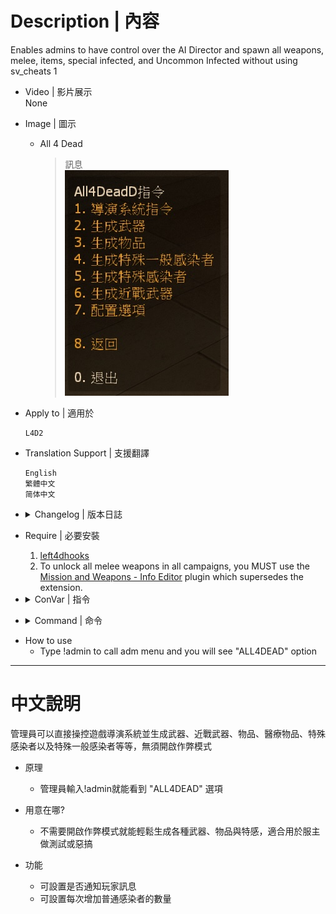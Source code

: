 
# Description | 內容
Enables admins to have control over the AI Director and spawn all weapons, melee, items, special infected, and Uncommon Infected without using sv_cheats 1

* Video | 影片展示
<br/>None

* Image | 圖示
	* All 4 Dead
		> 訊息
		<br/>![all4dead2_1](image/all4dead2_1.jpg)

* Apply to | 適用於
	```
	L4D2
	```

* Translation Support | 支援翻譯
	```
	English
	繁體中文
	简体中文
	```

* <details><summary>Changelog | 版本日誌</summary>

	```php
	//grandwazir @ 2009-2010
	//Harry @ 2020-2023
	```
	* v3.5 (2023-1-27)
		* Translation Support. Thanks to wyxls.

	* v3.4
		* [AlliedModder Post](https://forums.alliedmods.net/showpost.php?p=2719391&postcount=503)
		* Convert All codes to new syntax.
		* Add gamedata to support infected spawn (without being limit by director)
		* Add All weapons、melee、items
		* Add firework crate
		* Add L4D2 "The Last Stand" two melee: pitchfork、shovel
		* Spawn Witch Bride Model in c6m1 to prevent crash
		* Add Gnome and Cola.
		* Display menu forever

	* v2.0
		* [Original Plugin by grandwazir](https://forums.alliedmods.net/showthread.php?t=84609)
</details>

* Require | 必要安裝
	1. [left4dhooks](https://forums.alliedmods.net/showthread.php?t=321696)
	2. To unlock all melee weapons in all campaigns, you MUST use the [Mission and Weapons - Info Editor](https://forums.alliedmods.net/showthread.php?t=310586) plugin which supersedes the extension.

* <details><summary>ConVar | 指令</summary>

	* cfg\sourcemod\all4dead2.cfg
		```php
        // Whether or not bosses will be forced to spawn all the time.
        a4d_always_force_bosses "0"

        // Whether or not we announce changes in game.
        a4d_notify_players "1"

        // The amount of time in seconds between location refreshes. Used only for placing uncommon infected automatically.
        a4d_refresh_zombie_location "20.0"

        // The amount of zombies to add when an admin requests more zombies.
        a4d_zombies_to_add "10"
		```
</details>

* <details><summary>Command | 命令</summary>

	* **Usage: a4d_spawn_infected <infected_type> (does not work for uncommon infected, use a4d_spawn_uinfected instead)**
        ```php
        a4d_spawn_infected
        ```

	* **Usage: a4d_spawn_uinfected <riot|ceda|clown|mud|roadcrew|jimmy>**
        ```php
        a4d_spawn_uinfected
        ``` 

	* **Usage: a4d_spawn_item <item_type>**
        ```php
        a4d_spawn_item
        a4d_spawn_weapon
        ``` 

	* **This command forces the AI director to start a panic event**
        ```php
        a4d_force_panic
        ``` 

	* **This command forces the AI director to start a panic event endlessly**
        ```php
        a4d_panic_forever
        ``` 

	* **Usage: a4d_force_tank <0|1>**
        ```php
        a4d_force_tank
        ``` 

	* **Usage: a4d_force_witch <0|1>**
        ```php
        a4d_force_witch
        ``` 

	* **Usage: a4d_always_force_bosses <0|1>**
        ```php
        a4d_continuous_bosses
        ``` 

	* **Usage: a4d_add_zombies <0..99>**
        ```php
        a4d_add_zombies
        ``` 

	* **Usage: a4d_enable_notifications <0|1>**
        ```php
        a4d_enable_notifications
        ``` 

	* **Usage: Resets all ConVars to their default settings.**
        ```php
        a4d_reset_to_defaults
        ``` 

</details>

* How to use
    * Type !admin to call adm menu and you will see "ALL4DEAD" option

- - - -
# 中文說明
管理員可以直接操控遊戲導演系統並生成武器、近戰武器、物品、醫療物品、特殊感染者以及特殊一般感染者等等，無須開啟作弊模式

* 原理
    * 管理員輸入!admin就能看到 "ALL4DEAD" 選項

* 用意在哪?
    * 不需要開啟作弊模式就能輕鬆生成各種武器、物品與特感，適合用於服主做測試或惡搞

* 功能
    * 可設置是否通知玩家訊息
    * 可設置每次增加普通感染者的數量



